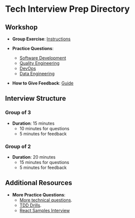 # Tech Interview Prep Directory

## Workshop

- **Group Exercise**: [Instructions](https://github.com/BecksHookham/Tech_Interviews.md/blob/main/Groupwork.png)
- **Practice Questions**:
  - [Software Development](https://github.com/BecksHookham/Tech_Interviews.md/blob/main/workshop_questions.md)
  - [Quality Engineering](https://github.com/BecksHookham/Tech_Interviews.md/blob/main/practice_SDET.md)
  - [DevOps](https://github.com/BecksHookham/Tech_Interviews.md/blob/main/practice_DevOps.md)
  - [Data Engineering](https://github.com/BecksHookham/Tech_Interviews.md/blob/main/dataeng.md)

- **How to Give Feedback**: [Guide](https://github.com/BecksHookham/Tech_Interviews.md/blob/main/feedback.md)

## Interview Structure

### Group of 3

- **Duration**: 15 minutes
  - 10 minutes for questions
  - 5 minutes for feedback

### Group of 2

- **Duration**: 20 minutes
  - 15 minutes for questions
  - 5 minutes for feedback

## Additional Resources

- **More Practice Questions**:
  - [More technical questions](https://github.com/BecksHookham/Tech_Interviews.md/blob/main/database.md).
  - [TDD Drills](https://github.com/BecksHookham/Tech_Interviews.md/blob/main/TDD.md).
  - [React Samples Interview](React.md)
